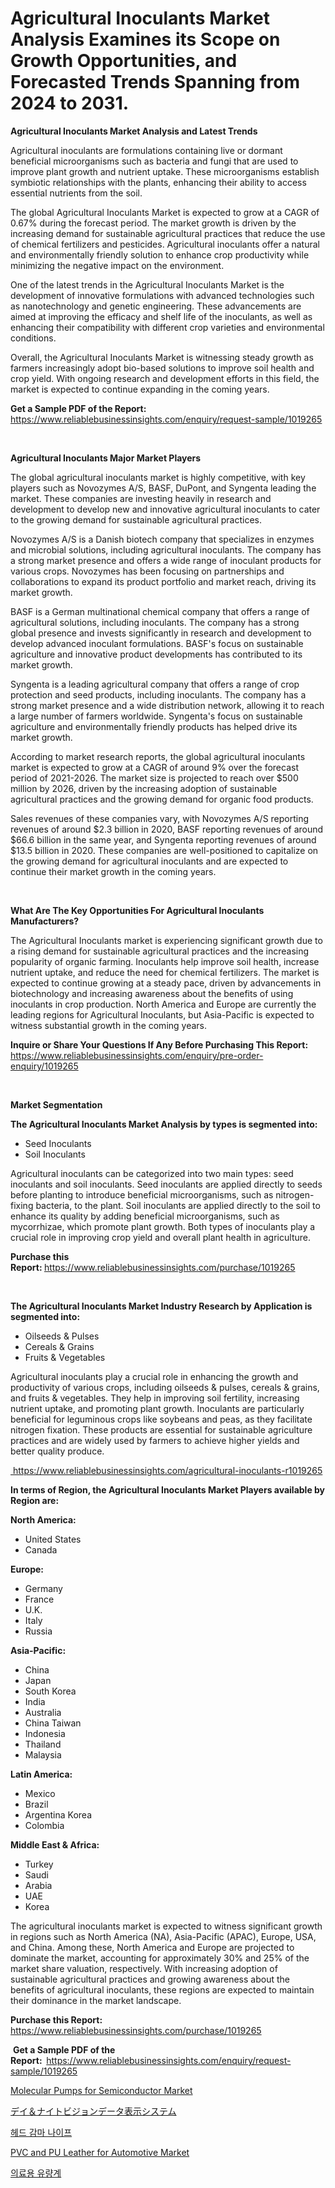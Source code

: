 <p><h1>Agricultural Inoculants Market Analysis Examines its Scope on Growth Opportunities, and Forecasted Trends Spanning from 2024 to 2031.</h1></p><p><strong>Agricultural Inoculants Market Analysis and Latest Trends</strong></p>
<p><p>Agricultural inoculants are formulations containing live or dormant beneficial microorganisms such as bacteria and fungi that are used to improve plant growth and nutrient uptake. These microorganisms establish symbiotic relationships with the plants, enhancing their ability to access essential nutrients from the soil.</p><p>The global Agricultural Inoculants Market is expected to grow at a CAGR of 0.67% during the forecast period. The market growth is driven by the increasing demand for sustainable agricultural practices that reduce the use of chemical fertilizers and pesticides. Agricultural inoculants offer a natural and environmentally friendly solution to enhance crop productivity while minimizing the negative impact on the environment.</p><p>One of the latest trends in the Agricultural Inoculants Market is the development of innovative formulations with advanced technologies such as nanotechnology and genetic engineering. These advancements are aimed at improving the efficacy and shelf life of the inoculants, as well as enhancing their compatibility with different crop varieties and environmental conditions.</p><p>Overall, the Agricultural Inoculants Market is witnessing steady growth as farmers increasingly adopt bio-based solutions to improve soil health and crop yield. With ongoing research and development efforts in this field, the market is expected to continue expanding in the coming years.</p></p>
<p><strong>Get a Sample PDF of the Report:&nbsp;</strong> <a href="https://www.reliablebusinessinsights.com/enquiry/request-sample/1019265">https://www.reliablebusinessinsights.com/enquiry/request-sample/1019265</a></p>
<p>&nbsp;</p>
<p><strong>Agricultural Inoculants Major Market Players</strong></p>
<p><p>The global agricultural inoculants market is highly competitive, with key players such as Novozymes A/S, BASF, DuPont, and Syngenta leading the market. These companies are investing heavily in research and development to develop new and innovative agricultural inoculants to cater to the growing demand for sustainable agricultural practices.</p><p>Novozymes A/S is a Danish biotech company that specializes in enzymes and microbial solutions, including agricultural inoculants. The company has a strong market presence and offers a wide range of inoculant products for various crops. Novozymes has been focusing on partnerships and collaborations to expand its product portfolio and market reach, driving its market growth.</p><p>BASF is a German multinational chemical company that offers a range of agricultural solutions, including inoculants. The company has a strong global presence and invests significantly in research and development to develop advanced inoculant formulations. BASF's focus on sustainable agriculture and innovative product developments has contributed to its market growth.</p><p>Syngenta is a leading agricultural company that offers a range of crop protection and seed products, including inoculants. The company has a strong market presence and a wide distribution network, allowing it to reach a large number of farmers worldwide. Syngenta's focus on sustainable agriculture and environmentally friendly products has helped drive its market growth.</p><p>According to market research reports, the global agricultural inoculants market is expected to grow at a CAGR of around 9% over the forecast period of 2021-2026. The market size is projected to reach over $500 million by 2026, driven by the increasing adoption of sustainable agricultural practices and the growing demand for organic food products.</p><p>Sales revenues of these companies vary, with Novozymes A/S reporting revenues of around $2.3 billion in 2020, BASF reporting revenues of around $66.6 billion in the same year, and Syngenta reporting revenues of around $13.5 billion in 2020. These companies are well-positioned to capitalize on the growing demand for agricultural inoculants and are expected to continue their market growth in the coming years.</p></p>
<p>&nbsp;</p>
<p><strong>What Are The Key Opportunities For Agricultural Inoculants Manufacturers?</strong></p>
<p><p>The Agricultural Inoculants market is experiencing significant growth due to a rising demand for sustainable agricultural practices and the increasing popularity of organic farming. Inoculants help improve soil health, increase nutrient uptake, and reduce the need for chemical fertilizers. The market is expected to continue growing at a steady pace, driven by advancements in biotechnology and increasing awareness about the benefits of using inoculants in crop production. North America and Europe are currently the leading regions for Agricultural Inoculants, but Asia-Pacific is expected to witness substantial growth in the coming years.</p></p>
<p><strong>Inquire or Share Your Questions If Any Before Purchasing This Report:</strong> <a href="https://www.reliablebusinessinsights.com/enquiry/pre-order-enquiry/1019265">https://www.reliablebusinessinsights.com/enquiry/pre-order-enquiry/1019265</a></p>
<p>&nbsp;</p>
<p><strong>Market Segmentation</strong></p>
<p><strong>The Agricultural Inoculants Market Analysis by types is segmented into:</strong></p>
<p><ul><li>Seed Inoculants</li><li>Soil Inoculants</li></ul></p>
<p><p>Agricultural inoculants can be categorized into two main types: seed inoculants and soil inoculants. Seed inoculants are applied directly to seeds before planting to introduce beneficial microorganisms, such as nitrogen-fixing bacteria, to the plant. Soil inoculants are applied directly to the soil to enhance its quality by adding beneficial microorganisms, such as mycorrhizae, which promote plant growth. Both types of inoculants play a crucial role in improving crop yield and overall plant health in agriculture.</p></p>
<p><strong>Purchase this Report:&nbsp;</strong><a href="https://www.reliablebusinessinsights.com/purchase/1019265">https://www.reliablebusinessinsights.com/purchase/1019265</a></p>
<p>&nbsp;</p>
<p><strong>The Agricultural Inoculants Market Industry Research by Application is segmented into:</strong></p>
<p><ul><li>Oilseeds & Pulses</li><li>Cereals & Grains</li><li>Fruits & Vegetables</li></ul></p>
<p><p>Agricultural inoculants play a crucial role in enhancing the growth and productivity of various crops, including oilseeds & pulses, cereals & grains, and fruits & vegetables. They help in improving soil fertility, increasing nutrient uptake, and promoting plant growth. Inoculants are particularly beneficial for leguminous crops like soybeans and peas, as they facilitate nitrogen fixation. These products are essential for sustainable agriculture practices and are widely used by farmers to achieve higher yields and better quality produce.</p></p>
<p><a href="https://www.reliablebusinessinsights.com/agricultural-inoculants-r1019265">&nbsp;https://www.reliablebusinessinsights.com/agricultural-inoculants-r1019265</a></p>
<p><strong>In terms of Region, the Agricultural Inoculants Market Players available by Region are:</strong></p>
<p>
    <p> <strong> North America: </strong>
        <ul>
            <li>United States</li>
            <li>Canada</li>
        </ul>
        </p> 
    <p> <strong> Europe: </strong>
        <ul>
            <li>Germany</li>
            <li>France</li>
            <li>U.K.</li>
            <li>Italy</li>
            <li>Russia</li>
        </ul>
        </p> 
    <p> <strong> Asia-Pacific: </strong>
        <ul>
            <li>China</li>
            <li>Japan</li>
            <li>South Korea</li>
            <li>India</li>
            <li>Australia</li>
            <li>China Taiwan</li>
            <li>Indonesia</li>
            <li>Thailand</li>
            <li>Malaysia</li>
        </ul>
        </p> 
    <p> <strong> Latin America: </strong>
        <ul>
            <li>Mexico</li>
            <li>Brazil</li>
            <li>Argentina Korea</li>
            <li>Colombia</li>
        </ul>
        </p> 
    <p> <strong> Middle East & Africa: </strong>
        <ul>
            <li>Turkey</li>
            <li>Saudi</li>
            <li>Arabia</li>
            <li>UAE</li>
            <li>Korea</li>
        </ul>
    </p>
    </p>
<p><p>The agricultural inoculants market is expected to witness significant growth in regions such as North America (NA), Asia-Pacific (APAC), Europe, USA, and China. Among these, North America and Europe are projected to dominate the market, accounting for approximately 30% and 25% of the market share valuation, respectively. With increasing adoption of sustainable agricultural practices and growing awareness about the benefits of agricultural inoculants, these regions are expected to maintain their dominance in the market landscape.</p></p>
<p><strong>Purchase this Report: </strong><a href="https://www.reliablebusinessinsights.com/purchase/1019265">https://www.reliablebusinessinsights.com/purchase/1019265</a></p>
<p>&nbsp;<strong>Get a Sample PDF of the Report:&nbsp;&nbsp;</strong><a href="https://www.reliablebusinessinsights.com/enquiry/request-sample/1019265">https://www.reliablebusinessinsights.com/enquiry/request-sample/1019265</a></p>
<p><strong></strong></p>
<p><p><a href="https://github.com/LitzyGulgowski2023/Market-Research-Report-List-1/blob/main/molecular-pumps-for-semiconductor-market.md">Molecular Pumps for Semiconductor Market</a></p><p><a href="https://github.com/xemfu2379520/Market-Research-Report-List-2/blob/main/1873733119357.md">デイ＆ナイトビジョンデータ表示システム</a></p><p><a href="https://github.com/Penelolack456456/Market-Research-Report-List-2/blob/main/6827462126632.md">헤드 감마 나이프</a></p><p><a href="https://github.com/zkngisync/Market-Research-Report-List-1/blob/main/pvc-and-pu-leather-for-automotive-market.md">PVC and PU Leather for Automotive Market</a></p><p><a href="https://github.com/darrellockm3ytan895656/Market-Research-Report-List-2/blob/main/2435545126633.md">의료용 유량계</a></p></p>
